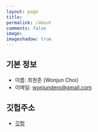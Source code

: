```yaml
---
layout: page
title:
permalink: /about
comments: false
image:
imageshadow: true
---
```


## 기본 정보

- 이름: 최원준 (Wonjun Choi)
- 이메일: wonjundero@gmail.com


## 깃헙주소

- [깃헙](https://github.com/wonjun0120)

